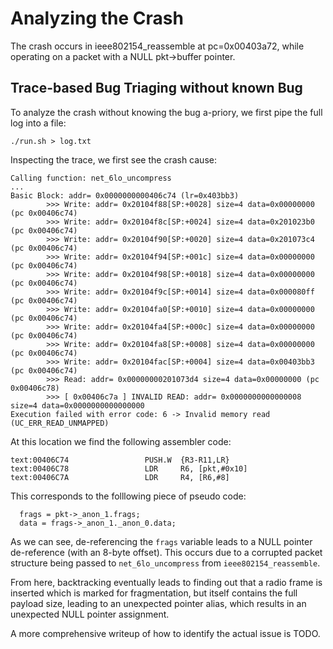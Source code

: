 # Analyzing the Crash
The crash occurs in ieee802154_reassemble at pc=0x00403a72, while operating on a packet with a NULL pkt->buffer pointer.

## Trace-based Bug Triaging without known Bug
To analyze the crash without knowing the bug a-priory, we first pipe the full log into a file:

```
./run.sh > log.txt
```

Inspecting the trace, we first see the crash cause:

```
Calling function: net_6lo_uncompress
...
Basic Block: addr= 0x0000000000406c74 (lr=0x403bb3)
        >>> Write: addr= 0x20104f88[SP:+0028] size=4 data=0x00000000 (pc 0x00406c74)
        >>> Write: addr= 0x20104f8c[SP:+0024] size=4 data=0x201023b0 (pc 0x00406c74)
        >>> Write: addr= 0x20104f90[SP:+0020] size=4 data=0x201073c4 (pc 0x00406c74)
        >>> Write: addr= 0x20104f94[SP:+001c] size=4 data=0x00000000 (pc 0x00406c74)
        >>> Write: addr= 0x20104f98[SP:+0018] size=4 data=0x00000000 (pc 0x00406c74)
        >>> Write: addr= 0x20104f9c[SP:+0014] size=4 data=0x000080ff (pc 0x00406c74)
        >>> Write: addr= 0x20104fa0[SP:+0010] size=4 data=0x00000000 (pc 0x00406c74)
        >>> Write: addr= 0x20104fa4[SP:+000c] size=4 data=0x00000000 (pc 0x00406c74)
        >>> Write: addr= 0x20104fa8[SP:+0008] size=4 data=0x00000000 (pc 0x00406c74)
        >>> Write: addr= 0x20104fac[SP:+0004] size=4 data=0x00403bb3 (pc 0x00406c74)
        >>> Read: addr= 0x00000000201073d4 size=4 data=0x00000000 (pc 0x00406c78)
        >>> [ 0x00406c7a ] INVALID READ: addr= 0x0000000000000008 size=4 data=0x0000000000000000
Execution failed with error code: 6 -> Invalid memory read (UC_ERR_READ_UNMAPPED)
```

At this location we find the following assembler code:
```
text:00406C74                 PUSH.W  {R3-R11,LR}
text:00406C78                 LDR     R6, [pkt,#0x10]
text:00406C7A                 LDR     R4, [R6,#8]
```

This corresponds to the folllowing piece of pseudo code:
```
  frags = pkt->_anon_1.frags;
  data = frags->_anon_1._anon_0.data;
```

As we can see, de-referencing the `frags` variable leads to a NULL pointer de-reference (with an 8-byte offset). This occurs due to a corrupted packet structure being passed to `net_6lo_uncompress` from `ieee802154_reassemble`.

From here, backtracking eventually leads to finding out that a radio frame is inserted which is marked for fragmentation, but itself contains the full payload size, leading to an unexpected pointer alias, which results in an unexpected NULL pointer assignment.

A more comprehensive writeup of how to identify the actual issue is TODO.